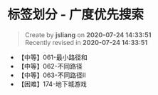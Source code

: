 标签划分 - 广度优先搜索
===

> Create by **jsliang** on **2020-07-24 14:33:51**  
> Recently revised in **2020-07-24 14:33:51**  

* 【中等】061-最小路径和
* 【中等】062-不同路径
* 【中等】063-不同路径II
* 【困难】174-地下城游戏